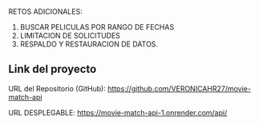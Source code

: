RETOS ADICIONALES:
1. BUSCAR PELICULAS POR RANGO DE FECHAS
2. LIMITACION DE SOLICITUDES
3. RESPALDO Y RESTAURACION DE DATOS.

## Link del proyecto
URL del Repositorio (GitHub): https://github.com/VERONICAHR27/movie-match-api


URL DESPLEGABLE: https://movie-match-api-1.onrender.com/api/